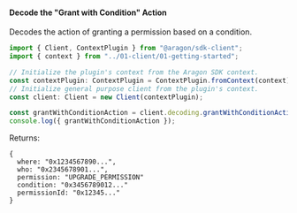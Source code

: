 #### Decode the "Grant with Condition" Action

Decodes the action of granting a permission based on a condition.

```ts
import { Client, ContextPlugin } from "@aragon/sdk-client";
import { context } from "../01-client/01-getting-started";

// Initialize the plugin's context from the Aragon SDK context.
const contextPlugin: ContextPlugin = ContextPlugin.fromContext(context);
// Initialize general purpose client from the plugin's context.
const client: Client = new Client(contextPlugin);

const grantWithConditionAction = client.decoding.grantWithConditionAction(new Uint8Array([0, 10, 20, 30]));
console.log({ grantWithConditionAction });
```


Returns:

```
{
  where: "0x1234567890...",
  who: "0x2345678901...",
  permission: "UPGRADE_PERMISSION"
  condition: "0x3456789012..."
  permissionId: "0x12345..."
}
```